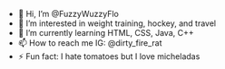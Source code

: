 - 👋 Hi, I’m @FuzzyWuzzyFlo
- 👀 I’m interested in weight training, hockey, and travel
- 🌱 I’m currently learning HTML, CSS, Java, C++
- 📫 How to reach me IG:  @dirty_fire_rat
- ⚡ Fun fact: I hate tomatoes but I love micheladas

<!---
FuzzyWuzzyFlo/FuzzyWuzzyFlo is a ✨ special ✨ repository because its `README.md` (this file) appears on your GitHub profile.
You can click the Preview link to take a look at your changes.
--->
